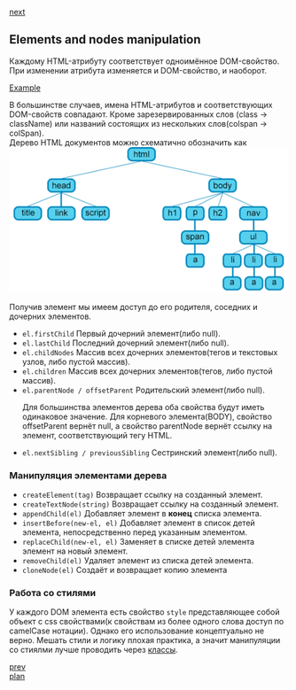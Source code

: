 <a href="04.md">next</a>

<h2>Elements and nodes manipulation</h2>

<div>
Каждому HTML-атрибуту соответствует одноимённое DOM-свойство.
При изменении атрибута изменяется и DOM-свойство, и наоборот.

<a href="https://codepen.io/paawel/pen/PLxzEy">Example</a>
</div>

<div>
В большинстве случаев, имена HTML-атрибутов и соответствующих DOM-свойств совпадают.
Кроме зарезервированных слов (class -> className) или названий состоящих из нескольких слов(colspan -> colSpan).
</div>

<div>
Дерево HTML документов можно схематично обозначить как

<br/>
<img src="media/05-1.png">

Получив элемент мы имеем доступ до его родителя, соседних и дочерних элементов.

<ul>
<li>
<code>el.firstChild</code>
Первый дочерний элемент(либо null).
</li>
<li>
<code>el.lastChild</code>
Последний дочерний элемент(либо null).
</li>
<li>
<code>el.childNodes</code>
Массив всех дочерних элементов(тегов и текстовых узлов, либо пустой массив).
</li>
<li>
<code>el.children</code>
Массив всех дочерних элементов(тегов, либо пустой массив).
</li>
<li>
<code>el.parentNode / offsetParent</code>
Родительский элемент(либо null).

Для большинства элементов дерева оба свойства будут иметь одинаковое значение.
Для корневого элемента(BODY), свойство offsetParent вернёт null, а свойство parentNode вернёт ссылку на элемент, соответствующий тегу HTML.
</li>
<li>
<code>el.nextSibling / previousSibling</code>
Сестринский элемент(либо null).
</li>
</ul>
</div>

<h3>Манипуляция элементами дерева</h3>

<div>
<ul>
<li>
<code>createElement(tag)</code>
Возвращает ссылку на созданный элемент.
</li>
<li>
<code>createTextNode(string)</code>
Возвращает ссылку на созданный элемент.
</li>
<li>
<code>appendChild(el)</code>
Добавляет элемент в <strong>конец</strong> списка элемента.
</li>
<li>
<code>insertBefore(new-el, el)</code>
Добавляет элемент в список детей элемента, непосредственно перед указанным элементом.
</li>
<li>
<code>replaceChild(new-el, el)</code>
Заменяет в списке детей элемента элемент на новый элемент.
</li>
<li>
<code>removeChild(el)</code>
Удаляет элемент из списка детей элемента.
</li>
<li>
<code>cloneNode(el)</code>
Создаёт и возвращает копию элемента
</li>
</ul>
</div>

<h3>Работа со стилями</h3>

<div>
У каждого DOM элемента есть свойство <code>style</code> представляющее собой
объект с css свойствами(к свойствам из более одного слова доступ по camelCase нотации).
Однако его использование концептуально не верно. Мешать стили и логику плохая практика,
а значит манипуляции со стиялми лучше проводить через <a href="https://codepen.io/paawel/pen/GewQPm?editors=1010">классы</a>.
</div>

<a href="02.md">prev</a>
<br/>
<a href="00.md">plan</a>
